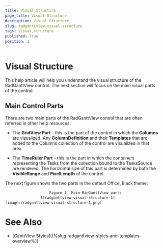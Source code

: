 ```yaml
---
title: Visual Structure
page_title: Visual Structure
description: Visual Structure
slug: radganttview-visual-structure
tags: visual,structure
published: True
position: 2
---
```


# Visual Structure



This help article will help you understand the visual structure of the RadGanttView control. The next section will focus on the main visual parts of the control.
            

## Main Control Parts

There are two main parts of the RadGanttView control that are often referred in other help resources:
                

* The __GridView Part__ – this is the part of the control in which the __Columns__ are visualized. Any __ColumnDefinition__ and their __Templates__ that are added to the Columns collection of the control are visualized in that area.
                        

* The __TimeRuler Part__ – this is the part in which the containers representing the Tasks from the collection bound to the TasksSource are rendered. The horizontal size of this part is determined by both the __VisibleRange__ and __PixelLength__ of the control.
                        

The next figure shows the two parts in the default Office_Black theme:
                


                        Figure 1. Main RadGanttView parts
                    ![radganttview-visual-structure-1](images/radganttview-visual-structure-1.png)

# See Also

 * [GanttView Styles]({%slug radganttview-styles-and-templates-overview%})
